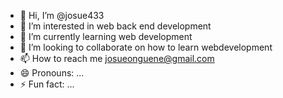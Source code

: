 - 👋 Hi, I’m @josue433
- 👀 I’m interested in web back end development
- 🌱 I’m currently learning web development
- 💞️ I’m looking to collaborate on how to learn webdevelopment
- 📫 How to reach me josueonguene@gmail.com
- 😄 Pronouns: ...
- ⚡ Fun fact: ...

<!---
josue433/josue433 is a ✨ special ✨ repository because its `README.md` (this file) appears on your GitHub profile.
You can click the Preview link to take a look at your changes.
--->
